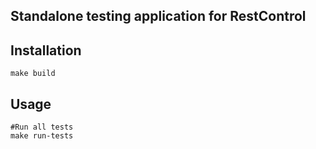 ## Standalone testing application for RestControl

## Installation
```
make build
```

## Usage
```
#Run all tests
make run-tests
```